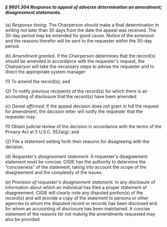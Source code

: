 ##### § 9801.304 Response to appeal of adverse determination on amendment; disagreement statements. #####

(a) *Response timing.* The Chairperson should make a final determination in writing not later than 30 days from the date the appeal was received. The 30-day period may be extended for good cause. Notice of the extension and the reasons therefor will be sent to the requester within the 30-day period.

(b) *Amendment granted.* If the Chairperson determines that the record(s) should be amended in accordance with the requester's request, the Chairperson will take the necessary steps to advise the requester and to direct the appropriate system manager:

(1) To amend the record(s); and

(2) To notify previous recipients of the record(s) for which there is an accounting of disclosure that the record(s) have been amended.

(c) *Denial affirmed.* If the appeal decision does not grant in full the request for amendment, the decision letter will notify the requester that the requester may:

(1) Obtain judicial review of the decision in accordance with the terms of the Privacy Act at 5 U.S.C. 552a(g); and

(2) File a statement setting forth their reasons for disagreeing with the decision.

(d) *Requester's disagreement statement.* A requester's disagreement statement must be concise. CIGIE has the authority to determine the “conciseness” of the statement, taking into account the scope of the disagreement and the complexity of the issues.

(e) *Provision of requester's disagreement statement.* In any disclosure of information about which an individual has filed a proper statement of disagreement, CIGIE will clearly note any disputed portion(s) of the record(s) and will provide a copy of the statement to persons or other agencies to whom the disputed record or records has been disclosed and for whom an accounting of disclosure has been maintained. A concise statement of the reasons for not making the amendments requested may also be provided.